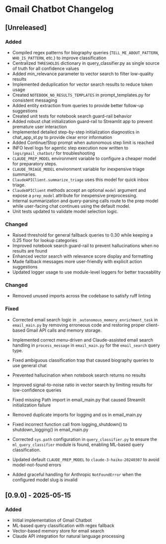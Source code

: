 # Gmail Chatbot Changelog

## [Unreleased]

### Added

- Compiled regex patterns for biography queries (`TELL_ME_ABOUT_PATTERN`, `WHO_IS_PATTERN`, etc.) to improve classification
- Centralized `THRESHOLDS` dictionary in query_classifier.py as single source of truth for all confidence values
- Added min_relevance parameter to vector search to filter low-quality results
- Implemented deduplication for vector search results to reduce token usage
- Created `NOTEBOOK_NO_RESULTS_TEMPLATES` in prompt_templates.py for consistent messaging
- Added entity extraction from queries to provide better follow-up suggestions
- Created unit tests for notebook search guard-rail behavior
- Added robust chat initialization guard-rail to Streamlit app to prevent premature user interaction
- Implemented detailed step-by-step initialization diagnostics in chat_app_st.py to provide clear error information
- Added Continue/Stop prompt when autonomous step limit is reached
- INFO level logs for agentic step execution now written to
  `logs/gmail_chatbot/` for troubleshooting
- `CLAUDE_PREP_MODEL` environment variable to configure a cheaper model for
  preparatory steps.
- `CLAUDE_TRIAGE_MODEL` environment variable for inexpensive triage summaries.
- `ClaudeAPIClient.summarize_triage` uses this model for quick inbox triage.
- `ClaudeAPIClient` methods accept an optional `model` argument and expose a
  `prep_model` attribute for inexpensive preprocessing.
- Internal summarization and query-parsing calls route to the prep model while
  user-facing chat continues using the default model.
- Unit tests updated to validate model selection logic.

### Changed

- Raised threshold for general fallback queries to 0.30 while keeping a 0.25 floor for lookup categories
- Improved notebook search guard-rail to prevent hallucinations when no results are found
- Enhanced vector search with relevance score display and formatting
- Made fallback messages more user-friendly with explicit action suggestions
- Updated logger usage to use module-level loggers for better traceability

### Changed

- Removed unused imports across the codebase to satisfy ruff linting

### Fixed

- Corrected email search logic in `_autonomous_memory_enrichment_task` in `email_main.py` by removing erroneous code and restoring proper client-based Gmail API calls and memory storage.
- Implemented correct menu-driven and Claude-assisted email search handling in `process_message` in `email_main.py` for the `email_search` query type.

- Fixed ambiguous classification trap that caused biography queries to use general chat
- Prevented hallucination when notebook search returns no results
- Improved signal-to-noise ratio in vector search by limiting results for low-confidence queries
- Fixed missing Path import in email_main.py that caused Streamlit initialization failure
- Removed duplicate imports for logging and os in email_main.py
- Fixed incorrect function call from logging_shutdown() to shutdown_logging() in email_main.py
- Corrected `sys.path` configuration in `query_classifier.py` to ensure the `ml_query_classifier` module is found, enabling ML-based query classification.
- Updated default `CLAUDE_PREP_MODEL` to `claude-3-haiku-20240307` to avoid model-not-found errors
- Added graceful handling for Anthropic `NotFoundError` when the configured model slug is invalid

## [0.9.0] - 2025-05-15

### Added

- Initial implementation of Gmail Chatbot
- ML-based query classification with regex fallback
- Vector-based memory store for email search
- Claude API integration for natural language processing
